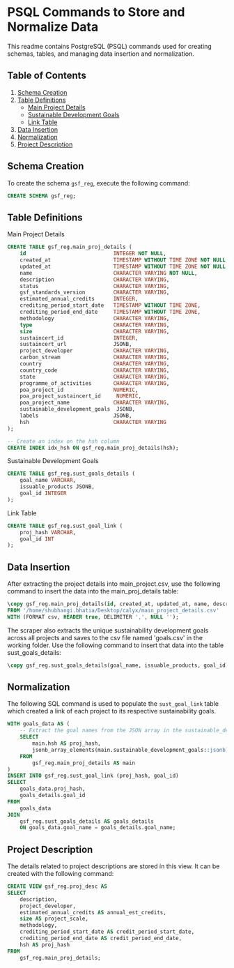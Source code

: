 # PSQL Commands to Store and Normalize Data

This readme contains PostgreSQL (PSQL) commands used for creating schemas, tables, and managing data insertion and normalization.

## Table of Contents
1. [Schema Creation](#schema-creation)
2. [Table Definitions](#table-definitions)
   - [Main Project Details](#main-project-details)
   - [Sustainable Development Goals](#sustainable-development-goals)
   - [Link Table](#link-table)
3. [Data Insertion](#data-insertion)
4. [Normalization](#normalization)
5. [Project Description](#project-description-population)

## Schema Creation

To create the schema `gsf_reg`, execute the following command:

```sql
CREATE SCHEMA gsf_reg;
```

## Table Definitions

Main Project Details

```sql
CREATE TABLE gsf_reg.main_proj_details (
    id                            INTEGER NOT NULL,
    created_at                    TIMESTAMP WITHOUT TIME ZONE NOT NULL,
    updated_at                    TIMESTAMP WITHOUT TIME ZONE NOT NULL,
    name                          CHARACTER VARYING NOT NULL,
    description                   CHARACTER VARYING,
    status                        CHARACTER VARYING,
    gsf_standards_version         CHARACTER VARYING,
    estimated_annual_credits      INTEGER,
    crediting_period_start_date   TIMESTAMP WITHOUT TIME ZONE,
    crediting_period_end_date     TIMESTAMP WITHOUT TIME ZONE,
    methodology                   CHARACTER VARYING,
    type                          CHARACTER VARYING,
    size                          CHARACTER VARYING,
    sustaincert_id                INTEGER,
    sustaincert_url               JSONB,
    project_developer             CHARACTER VARYING,
    carbon_stream                 CHARACTER VARYING,
    country                       CHARACTER VARYING,
    country_code                  CHARACTER VARYING,
    state                         CHARACTER VARYING,
    programme_of_activities       CHARACTER VARYING,
    poa_project_id                NUMERIC,
    poa_project_sustaincert_id     NUMERIC,
    poa_project_name              CHARACTER VARYING,
    sustainable_development_goals  JSONB,
    labels                        JSONB,
    hsh                           CHARACTER VARYING
);

-- Create an index on the hsh column
CREATE INDEX idx_hsh ON gsf_reg.main_proj_details(hsh);
```

Sustainable Development Goals

```sql
CREATE TABLE gsf_reg.sust_goals_details (
    goal_name VARCHAR,
    issuable_products JSONB,
    goal_id INTEGER
);

```
Link Table
```sql
CREATE TABLE gsf_reg.sust_goal_link (
    proj_hash VARCHAR,
    goal_id INT
);

```

## Data Insertion

After extracting the project details into main_project.csv, use the following command to insert the data into the main_proj_details table:

```sql
\copy gsf_reg.main_proj_details(id, created_at, updated_at, name, description, status, gsf_standards_version, estimated_annual_credits, crediting_period_start_date, crediting_period_end_date, methodology, type, size, sustaincert_id, sustaincert_url, project_developer, carbon_stream, country, country_code, state, programme_of_activities, poa_project_id, poa_project_sustaincert_id, poa_project_name, sustainable_development_goals, labels, hsh, attached_certificate_files) 
FROM '/home/shubhangi.bhatia/Desktop/calyx/main_project_details.csv' 
WITH (FORMAT csv, HEADER true, DELIMITER ',', NULL '');
```

The scraper also extracts the unique sustainability development goals across all projects and saves to the csv file named 'goals.csv' in the working folder. Use the following command to insert that data into the table sust_goals_details:

```sql
\copy gsf_reg.sust_goals_details(goal_name, issuable_products, goal_id) FROM '/home/shubhangi.bhatia/Desktop/calyx/goals.csv' WITH (FORMAT csv, HEADER true, DELIMITER ',', NULL '');
```

## Normalization

The following SQL command is used to populate the `sust_goal_link` table which created a link of each project to its respective sustainability goals.

```sql
WITH goals_data AS (
    -- Extract the goal names from the JSON array in the sustainable_development_goals column
    SELECT 
        main.hsh AS proj_hash,
        jsonb_array_elements(main.sustainable_development_goals::jsonb)->>'name' AS goal_name
    FROM 
        gsf_reg.main_proj_details AS main
)
INSERT INTO gsf_reg.sust_goal_link (proj_hash, goal_id)
SELECT 
    goals_data.proj_hash, 
    goals_details.goal_id
FROM 
    goals_data
JOIN 
    gsf_reg.sust_goals_details AS goals_details
    ON goals_data.goal_name = goals_details.goal_name;
```

## Project Description

The details related to project descriptions are stored in this view. It can be created with the following command:

```sql
CREATE VIEW gsf_reg.proj_desc AS
SELECT
    description,
    project_developer,
    estimated_annual_credits AS annual_est_credits,
    size AS project_scale,
    methodology,
    crediting_period_start_date AS credit_period_start_date,
    crediting_period_end_date AS credit_period_end_date,
    hsh AS proj_hash
FROM
    gsf_reg.main_proj_details; 
```
